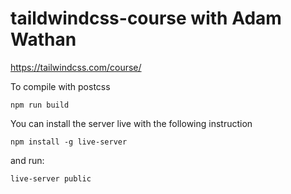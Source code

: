 # taildwindcss-course with Adam Wathan
https://tailwindcss.com/course/

To compile with postcss

`npm run build`

You can install the server live with the following instruction

`npm install -g live-server`

and run:

`live-server public`

